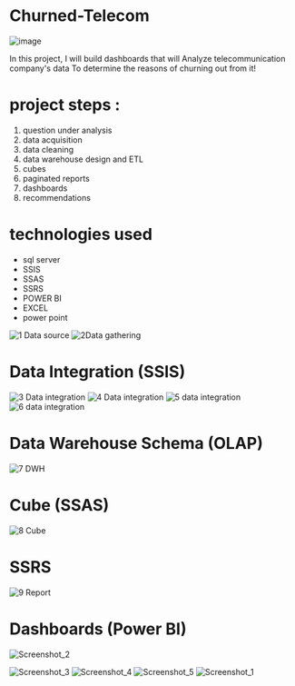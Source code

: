 # Churned-Telecom

![image](https://user-images.githubusercontent.com/126327548/229357378-0e073a98-e00c-43b7-a762-57ed64b6068c.png)


In this project, I will build dashboards that will Analyze telecommunication company's data To determine the reasons of churning out from it!

# project steps :
1. question under analysis
2. data acquisition
3. data cleaning
4. data warehouse design and ETL
5. cubes
6. paginated reports
7. dashboards
8. recommendations

# technologies used
* sql server
* SSIS
* SSAS
* SSRS
* POWER BI
* EXCEL
* power point

![1 Data source](https://user-images.githubusercontent.com/126327548/229359134-3e60a081-b695-4d82-9129-31a9ca5c344c.png)
![2Data gathering](https://user-images.githubusercontent.com/126327548/229359142-5bc2bdbb-5523-4b18-ba0c-adebb4355287.png)

# Data Integration (SSIS)
![3 Data integration](https://user-images.githubusercontent.com/126327548/229359217-8caab190-8321-4bf8-ad30-da52c70f3e5e.png)
![4 Data integration](https://user-images.githubusercontent.com/126327548/229359229-73b53a46-0eaf-4f68-9d43-d363896e13f5.png)
![5 data integration](https://user-images.githubusercontent.com/126327548/229359233-6ee81e44-ccfb-4e4f-9fbb-b0a30d477be2.png)
![6 data integration](https://user-images.githubusercontent.com/126327548/229359242-a58f298b-023b-48ad-8403-bc5a7f804d28.png)

# Data Warehouse Schema (OLAP)
![7 DWH](https://user-images.githubusercontent.com/126327548/229359299-cb852ef3-566f-4376-8d43-1840599c8749.png)

# Cube (SSAS)
![8 Cube](https://user-images.githubusercontent.com/126327548/229359337-14181dfd-eb25-4f05-9053-ccc0f3e3d3b9.png)

# SSRS
![9 Report](https://user-images.githubusercontent.com/126327548/229359369-7d601049-a5a7-4288-abb1-9513e240eb87.png)

# Dashboards (Power BI)
![Screenshot_2](https://user-images.githubusercontent.com/70976091/153680609-eb8b0db9-1b30-40f7-a6ce-bf5e5f6b544b.png)


![Screenshot_3](https://user-images.githubusercontent.com/70976091/153680969-bffecf59-550a-4d4a-94fe-2682973cdf23.png)
![Screenshot_4](https://user-images.githubusercontent.com/70976091/153680977-3849ae26-f0a9-4399-b75b-60fb797d56e9.png)
![Screenshot_5](https://user-images.githubusercontent.com/70976091/153680981-74b376a8-951f-4a73-abb5-0b29bf18f23e.png)
![Screenshot_1](https://user-images.githubusercontent.com/70976091/153680984-1de8edf6-3f66-4a8c-972e-c733758a73f3.png)


